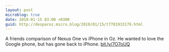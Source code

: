 ```yaml
---
layout: post
microblog: true
date: 2010-01-15 03:00 +0300
guid: http://desparoz.micro.blog/2010/01/15/t7781933179.html
---
```

A friends comparison of Nexus One vs iPhone in Oz. He wanted to love the Google phone, but has gone back to iPhone. [bit.ly/7O7oUQ](http://bit.ly/7O7oUQ)
